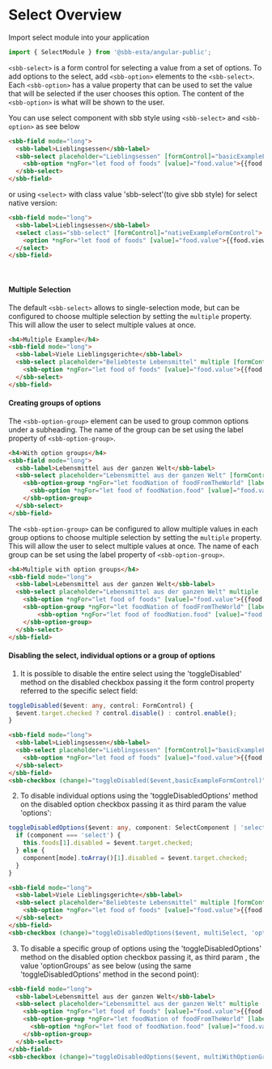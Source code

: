 # Select Overview

Import select module into your application

```ts
import { SelectModule } from '@sbb-esta/angular-public';
```
```<sbb-select>``` is a form control for selecting a value from a set of options.
To add options to the select, add ```<sbb-option>``` elements to the ```<sbb-select>```.
Each ```<sbb-option>``` has a value property that can be used to set the value that will be selected if the user chooses this option. The content of the ```<sbb-option>``` is what will be shown to the user.

You can use select component with sbb style using ```<sbb-select>``` and ```<sbb-option>``` as see below
```html
<sbb-field mode="long">
  <sbb-label>Lieblingsessen</sbb-label>
  <sbb-select placeholder="Lieblingsessen" [formControl]="basicExampleFormControl">
    <sbb-option *ngFor="let food of foods" [value]="food.value">{{food.viewValue}}</sbb-option>
  </sbb-select>
</sbb-field>
```

or using ```<select>``` with class value 'sbb-select'(to give sbb style) for select native version:
```html
<sbb-field mode="long">
  <sbb-label>Lieblingsessen</sbb-label>
  <select class="sbb-select" [formControl]="nativeExampleFormControl">
    <option *ngFor="let food of foods" [value]="food.value">{{food.viewValue}}</option>
  </select>
</sbb-field>
```
<br>

<h4>Multiple Selection</h4>

The default ```<sbb-select>``` allows to single-selection mode, but can be configured to choose multiple selection by setting the ```multiple``` property. This will allow the user to select multiple values at once.
```html
<h4>Multiple Example</h4>
<sbb-field mode="long">
  <sbb-label>Viele Lieblingsgerichte</sbb-label>
  <sbb-select placeholder="Beliebteste Lebensmittel" multiple [formControl]="multipleExampleFormControl">
    <sbb-option *ngFor="let food of foods" [value]="food.value">{{food.viewValue}}</sbb-option>
  </sbb-select>
</sbb-field>
```
<h4>Creating groups of options</h4>

The ```<sbb-option-group>``` element can be used to group common options under a subheading.
The name of the group can be set using the label property of ```<sbb-option-group>```.
```html
<h4>With option groups</h4>
<sbb-field mode="long">
  <sbb-label>Lebensmittel aus der ganzen Welt</sbb-label>
  <sbb-select placeholder="Lebensmittel aus der ganzen Welt" [formControl]="withOptionGroupsExampleFormControl">
    <sbb-option-group *ngFor="let foodNation of foodFromTheWorld" [label]="foodNation.nation">
      <sbb-option *ngFor="let food of foodNation.food" [value]="food.value">{{food.viewValue}}</sbb-option>
    </sbb-option-group>
  </sbb-select>
</sbb-field>
```
The ```<sbb-option-group>``` can be configured to allow multiple values in each group options to choose multiple selection by setting the ```multiple``` property. This will allow the user to select multiple values at once. The name of each group can be set using the label property of ```<sbb-option-group>```.
```html
<h4>Multiple with option groups</h4>
<sbb-field mode="long">
  <sbb-label>Lebensmittel aus der ganzen Welt</sbb-label>
  <sbb-select placeholder="Lebensmittel aus der ganzen Welt" multiple [formControl]="multipleWithOptionGroupsExampleFormControl">
    <sbb-option *ngFor="let food of foods" [value]="food.value">{{food.viewValue}}</sbb-option>
    <sbb-option-group *ngFor="let foodNation of foodFromTheWorld" [label]="foodNation.nation">
        <sbb-option *ngFor="let food of foodNation.food" [value]="food.value">{{food.viewValue}}</sbb-option>
    </sbb-option-group>
  </sbb-select>
</sbb-field>
```

<h4>Disabling the select, individual options or a group of options</h4>

1. It is possible to disable the entire select using the 'toggleDisabled' method on the disabled checkbox passing it the form control property referred to the specific select field:
```ts
toggleDisabled($event: any, control: FormControl) {
  $event.target.checked ? control.disable() : control.enable();
}
```
```html
<sbb-field mode="long">
  <sbb-label>Lieblingsessen</sbb-label>
  <sbb-select placeholder="Lieblingsessen" [formControl]="basicExampleFormControl">
    <sbb-option *ngFor="let food of foods" [value]="food.value">{{food.viewValue}}</sbb-option>
  </sbb-select>
</sbb-field>
<sbb-checkbox (change)="toggleDisabled($event,basicExampleFormControl)">disabled</sbb-checkbox>
```
2. To disable individual options using the 'toggleDisabledOptions' method on the disabled option checkbox passing it as third param the value 'options':
```ts
toggleDisabledOptions($event: any, component: SelectComponent | 'select', mode: 'options' | 'optionGroups') {
  if (component === 'select') {
    this.foods[1].disabled = $event.target.checked;
  } else {
    component[mode].toArray()[1].disabled = $event.target.checked;
  }
}
```
```html
<sbb-field mode="long">
  <sbb-label>Viele Lieblingsgerichte</sbb-label>
  <sbb-select placeholder="Beliebteste Lebensmittel" multiple [formControl]="multipleExampleFormControl" #multiSelect>
    <sbb-option *ngFor="let food of foods" [value]="food.value">{{food.viewValue}}</sbb-option>
  </sbb-select>
</sbb-field>
<sbb-checkbox (change)="toggleDisabledOptions($event, multiSelect, 'options')">disabled option</sbb-checkbox>
```
3. To disable a specific group of options using the 'toggleDisabledOptions' method on the disabled option checkbox passing it, as third param , the value 'optionGroups' as see below (using the same 'toggleDisabledOptions' method in the second point):
```html
<sbb-field mode="long">
  <sbb-label>Lebensmittel aus der ganzen Welt</sbb-label>
  <sbb-select placeholder="Lebensmittel aus der ganzen Welt" multiple [formControl]="multipleWithOptionGroupsExampleFormControl" #multiWithOptionGroup>
    <sbb-option *ngFor="let food of foods" [value]="food.value">{{food.viewValue}}</sbb-option>
    <sbb-option-group *ngFor="let foodNation of foodFromTheWorld" [label]="foodNation.nation">
      <sbb-option *ngFor="let food of foodNation.food" [value]="food.value">{{food.viewValue}}</sbb-option>
    </sbb-option-group>
  </sbb-select>
</sbb-field>
<sbb-checkbox (change)="toggleDisabledOptions($event, multiWithOptionGroup, 'optionGroups')">disabled option group</sbb-checkbox>
```